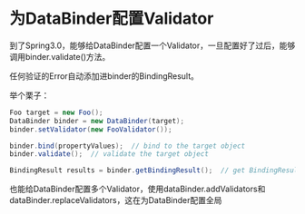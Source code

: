 

# 为DataBinder配置Validator

到了Spring3.0，能够给DataBinder配置一个Validator，一旦配置好了过后，能够调用binder.validate()方法。

任何验证的Error自动添加进binder的BindingResult。

举个栗子：
```java
Foo target = new Foo(); 
DataBinder binder = new DataBinder(target); 
binder.setValidator(new FooValidator()); 

binder.bind(propertyValues);  // bind to the target object 
binder.validate();  // validate the target object 

BindingResult results = binder.getBindingResult();  // get BindingResult that includes any validation errors
```

也能给DataBinder配置多个Validator，使用dataBinder.addValidators和dataBinder.replaceValidators，这在为DataBinder配置全局
